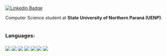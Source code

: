 #
[![Linkedin Badge](https://img.shields.io/badge/LinkedIn-0077B5?style=for-the-badge&logo=linkedin&logoColor=white&link=https://www.linkedin.com/in/maria-luísa-moreira-22baa1234/)](https://www.linkedin.com/in/maria-luísa-moreira-22baa1234/)

Computer Science student at **State University of Northern Paraná (UENP)**.

#

<h3>Languages: <h3>
  <p>
  <div>
    <img src="https://img.shields.io/badge/-HTML-c58545?style=for-the-badge&logo=html5&logoColor=c58545&labelColor=%23e3e4e6">
    <img src="https://img.shields.io/badge/-CSS-d1a01f?style=for-the-badge&logo=css3&logoColor=d1a01f&labelColor=%23e3e4e6">
    <img src="https://img.shields.io/badge/-Python-3777ab?style=for-the-badge&logo=python&logoColor=3777ab&labelColor=%23e3e4e6">
    <img src="https://img.shields.io/badge/-C-%231e6dd4?style=for-the-badge&logo=C&logoColor=%231e6dd4&labelColor=%23e3e4e6">
    <img src="https://img.shields.io/badge/PostgreSQL-316192?style=for-the-badge&logo=postgresql&logoColor=3777ab&labelColor=%23e3e4e6""/>
    <img src="https://img.shields.io/badge/-PHP-%23777bb4?style=for-the-badge&logo=PHP&logoColor=%23777bb4&labelColor=%23e3e4e6">
    <img src="https://img.shields.io/badge/-Laravel-%23ff2d20?style=for-the-badge&logo=laravel&logoColor=%23ff2d20&labelColor=%23e3e4e6">
  </div>
  </p>

  #

